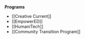 **Programs**
  - [[Creative Current]]
  - [[EmpowerED]]
  - [[HumaniTech]]
  - [[Community Transition Program]]